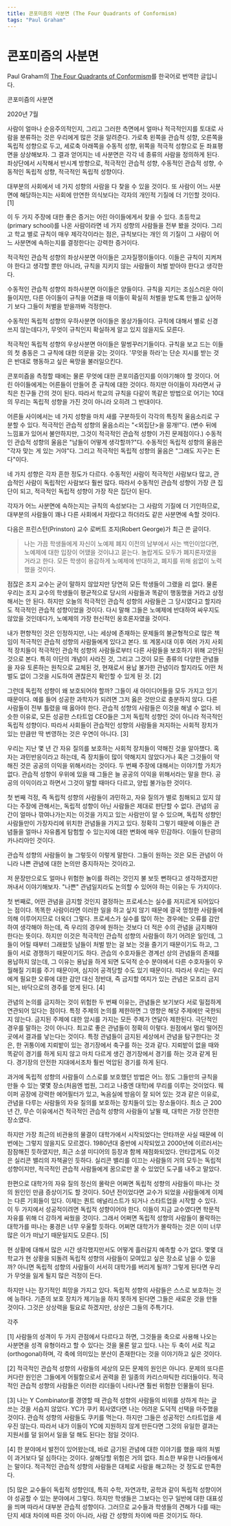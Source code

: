 ```yaml
---
title: 콘포미즘의 사분면 (The Four Quadrants of Conformism)
tags: "Paul Graham"
---
```


# 콘포미즘의 사분면
Paul Graham의 [The Four Quadrants of Conformism](http://www.paulgraham.com/conformism.html)를 한국어로 번역한 글입니다.

콘포미즘의 사분면

2020년 7월

사람이 얼마나 순응주의적인지, 그리고 그러한 측면에서 얼마나 적극적인지를 토대로 사람을 분류하는 것은 우리에게 많은 것을 알려준다. 가로축 왼쪽을 관습적 성향, 오른쪽을 독립적 성향으로 두고, 세로축 아래쪽을 수동적 성향, 위쪽을 적극적 성향으로 둔 좌표평면을 상상해보자. 그 결과 얻어지는 네 사분면은 각각 네 종류의 사람을 정의하게 된다. 좌상단에서 시작해서 반시계 방향으로, 적극적인 관습적 성향, 수동적인 관습적 성향, 수동적인 독립적 성향, 적극적인 독립적 성향이다.

대부분의 사회에서 네 가지 성향의 사람을 다 찾을 수 있을 것이다. 또 사람이 어느 사분면에 해당하는지는 사회에 만연한 의식보다는 각자의 개인적 기질에 더 기인할 것이다. [1]

이 두 가지 주장에 대한 좋은 증거는 어린 아이들에게서 찾을 수 있다. 초등학교(primary school)를 나온 사람이라면 네 가지 성향의 사람들을 전부 봤을 것이다. 그리고 학교 별로 규칙이 매우 제각각이라는 점은, 규칙보다는 개인 의 기질이 그 사람이 어느 사분면에 속하는지를 결정한다는 강력한 증거이다.

적극적인 관습적 성향의 좌상사분면 아이들은 고자질쟁이들이다. 이들은 규칙이 지켜져야 한다고 생각할 뿐만 아니라, 규칙을 지키지 않는 사람들이 처벌 받아야 한다고 생각한다.

수동적인 관습적 성향의 좌하사분면 아이들은 양들이다. 규칙을 지키는 조심스러운 아이들이지만, 다른 아이들이 규칙을 어겼을 때 이들이 확실히 처벌을 받도록 만들고 싶어하기 보다 그들이 처벌을 받을까봐 걱정한다.

수동적인 독립적 성향의 우하사분면 아이들은 몽상가들이다. 규칙에 대해서 별로 신경 쓰지 않는데다가, 무엇이 규칙인지 확실하게 알고 있지 않을지도 모른다.

적극적인 독립적 성향의 우상사분면 아이들은 말썽꾸러기들이다. 규칙을 보고 드는 이들의 첫 충동은 그 규칙에 대한 의문을 갖는 것이다. '무엇을 하라'는 단순 지시를 받는 것은 반대로 행동하고 싶은 욕망을 불러일으킨다.

콘포미즘을 측정할 때에는 물론 무엇에 대한 콘포미즘인지를 이야기해야 할 것이다. 어린 아이들에게는 어른들이 만들어 준 규칙에 대한 것이다. 하지만 아이들이 자라면서 규칙은 친구들 간의 것이 된다. 따라서 학교의 규칙을 다같이 똑같은 방법으로 어기는 10대의 무리는 독립적 성향을 가진 것이 아니라 오히려 그 반대이다.

어른들 사이에서는 네 가지 성향을 마치 새를 구분하듯이 각각의 특징적 울음소리로 구분할 수 있다. 적극적인 관습적 성향의 울음소리는 "<외집단>을 뭉개!"다. (변수 뒤에 느낌표가 있어서 불안하지만, 그것이 적극적인 관습적 성향이 가진 문제점이다.) 수동적인 관습적 성향의 울음은 "남들이 어떻게 생각할까?"다. 수동적인 독립적 성향의 울음은 "각자 맞는 게 있는 거야"다. 그리고 적극적인 독립적 성향의 울음은 "그래도 지구는 돈다"이다.

네 가지 성향은 각자 흔한 정도가 다르다. 수동적인 사람이 적극적인 사람보다 많고, 관습적인 사람이 독립적인 사람보다 훨씬 많다. 따라서 수동적인 관습적 성향이 가장 큰 집단이 되고, 적극적인 독립적 성향이 가장 작은 집단이 된다.

각자가 어느 사분면에 속하는지는 규칙의 속성보다는 그 사람의 기질에 더 기인하므로, 대부분의 사람들이 꽤나 다른 사회에서 자랐다고 하더라도 같은 사분면에 속할 것이다.

다음은 프린스턴(Prinston) 교수 로버트 조지(Robert George)가 최근 쓴 글이다.

> 나는 가끔 학생들에게 자신이 노예제 폐지 이전의 남부에서 사는 백인이었다면, 노예제에 대한 입장이 어땠을 것이냐고 묻는다. 놀랍게도 모두가 폐지론자였을 거라고 한다. 모든 학생이 용감하게 노예제에 반대하고, 폐지를 위해 쉼없이 노력했을 것이다.

점잖은 조지 교수는 굳이 말하지 않았지만 당연히 모든 학생들이 그랬을 리 없다. 물론 우리는 조지 교수의 학생들이 평균적으로 당시의 사람들과 똑같이 행동했을 거라고 상정해서는 안 된다. 하지만 오늘의 적극적인 관습적 성향의 사람들은 그 당시였다고 할지라도 적극적인 관습적 성향이었을 것이다. 다시 말해 그들은 노예제에 반대하여 싸우지도 않았을 것인데다가, 노예제의 가장 헌신적인 옹호론자였을 것이다.

내가 편향적인 것은 인정하지만, 나는 세상에 존재하는 문제들의 불균형적으로 많은 책임이 적극적인 관습적 성향의 사람들에게 있다고 본다. 또 계몽시대 이후 여러 가지 사회적 장치들이 적극적인 관습적 성향의 사람들로부터 다른 사람들을 보호하기 위해 고안된 것으로 본다. 특히 이단의 개념이 사라진 것, 그리고 그것이 모든 종류의 다양한 관념들을 자유 토론하는 원칙으로 교체된 것, 현재로서 용납 불가한 관념이라 할지라도 어떤 처벌도 없이 그것을 시도하여 괜찮은지 확인할 수 있게 된 것. [2]

그런데 독립적 성향이 왜 보호되어야 할까? 그들이 새 아이디어들을 모두 가지고 있기 때문이다. 예를 들어 성공한 과학자가 되려면 그저 옳은 것만으로 충분하지 않다. 다른 사람들이 전부 틀렸을 때 옳아야 한다. 관습적 성향의 사람들은 이것을 해낼 수 없다. 비슷한 이유로, 모든 성공한 스타트업 CEO들은 그저 독립적 성향인 것이 아니라 적극적인 독립적 성향이다. 따라서 사회들이 관습적인 성향의 사람들을 저지하는 사회적 장치가 있는 만큼만 딱 번영하는 것은 우연이 아니다. [3]

우리는 지난 몇 년 간 자유 질의를 보호하는 사회적 장치들이 약해진 것을 알아챘다. 혹자는 과민반응이라고 하는데, 즉 장치들이 많이 약해지지 않았다거나 혹은 그것들이 약해진 것은 공공의 이익을 위해서라는 것이다. 두 번째 주장에 대해서는 이야기할 가치가 없다. 관습적 성향이 우위에 있을 때 그들은 늘 공공의 이익을 위해서라는 말을 한다. 공공의 이익이라고 하면서 그것이 말할 때마다 다르고, 양립 불가능한 것이다.

첫 번째 걱정, 즉 독립적 성향의 사람들이 과민하고, 자유 질의가 별로 침해되고 있지 않다는 주장에 관해서는, 독립적 성향이 아닌 사람들은 제대로 판단할 수 없다. 관념의 공간이 얼마나 깎여나가는지는 이것을 가지고 있는 사람만이 알 수 있으며, 독립적 성향인 사람들만이 가장자리에 위치한 관념들을 가지고 있다. 정확히 그렇기 때문에 이들은 관념들을 얼마나 자유롭게 탐험할 수 있는지에 대한 변화에 매우 민감하다. 이들이 탄광의 카나리아인 것이다.

관습적 성향의 사람들이 늘 그렇듯이 이렇게 말한다. 그들이 원하는 것은 모든 관념이 아니라 나쁜 관념에 대한 논의만 중지하자는 것이라고.

저 문장만으로도 얼마나 위험한 놀이를 하려는 것인지 불 보듯 뻔하다고 생각하겠지만 꺼내서 이야기해보자. "나쁜" 관념일지라도 논의할 수 있어야 하는 이유는 두 가지이다.

첫 번째로, 어떤 관념을 금지할 것인지 결정하는 프로세스는 실수를 저지르게 되어있다는 점이다. 똑똑한 사람이라면 이러한 일을 하고 싶지 않기 때문에 결국 멍청한 사람들에 의해 이루어지므로 더욱더 그렇다. 프로세스가 실수를 많이 하는 경우에는 오류를 감안하여 생각해야 하는데, 즉 우리의 경우에 원하는 것보다 더 적은 수의 관념을 금지해야 한다는 뜻이다. 하지만 이것은 적극적인 관습적 성향의 사람들이 하기 어려운 일인데, 그들이 어릴 때부터 그래왔듯 남들이 처벌 받는 걸 보는 것을 즐기기 때문이기도 하고, 그들이 서로 경쟁하기 때문이기도 하다. 관습의 수호자들은 경계선 상의 관념들의 존재를 용납하지 않는데, 그 이유는 용납을 하게 되면 도덕적 순수 분야에서 다른 수호자들이 우월해질 기회를 주기 때문이며, 심지어 공격당할 수도 있기 때문이다. 따라서 우리는 우리에게 필요한 오류에 대한 감안 대신 정반대, 즉 금지할 여지가 있는 관념은 모조리 금지되는, 바닥으로의 경주를 얻게 된다. [4]

관념의 논의를 금지하는 것이 위험한 두 번째 이유는, 관념들은 보기보다 서로 밀접하게 연관되어 있다는 점이다. 특정 주제의 논의를 제한하면 그 영향은 해당 주제에만 국한되지 않는다. 금지된 주제에 대한 암시를 가지는 모든 주제가 연달아 제한된다. 극단적인 경우를 말하는 것이 아니다. 최고로 좋은 관념들이 정확히 이렇다. 원점에서 멀리 떨어진 곳에서 결과를 낳는다는 것이다. 특정 관념들이 금지된 세상에서 관념을 탐구한다는 것은, 한 귀퉁이에 지뢰밭이 있는 경기장에서 축구를 하는 것과 같다. 지뢰밭이 없을 때와 똑같이 경기를 하게 되지 않고 마치 다르게 생긴 경기장에서 경기를 하는 것과 같게 된다. 경기장의 안전한 지대에서조차 훨씬 억압된 경기를 하게 된다.

과거에 독립적 성향의 사람들이 스스로를 보호했던 방법은 어느 정도 그들만의 규칙을 만들 수 있는 몇몇 장소(처음엔 법원, 그리고 나중엔 대학)에 무리를 이루는 것이었다. 웨이퍼 공장에 강력한 에어필터가 있고, 녹음실에 방음이 잘 되어 있는 것과 같은 이유로, 관념을 다루는 사람들의 자유 질의를 보호하는 장치들이 있는 장소들이다. 최소 근 200년 간, 무슨 이유에서건 적극적인 관습적 성향의 사람들이 날뛸 때, 대학은 가장 안전한 장소였다.

하지만 가장 최근의 비관용의 물결이 대학가에서 시작되었다는 안타까운 사실 때문에 이번에는 그렇지 않을지도 모르겠다. 1980년대 중반에 시작되었고 2000년에 이르러서는 잠잠해진 듯하였지만, 최근 소셜 미디어의 등장과 함께 재점화되었다. 안타깝게도 이것은 실리콘 밸리의 자책골인 듯하다. 실리콘 밸리를 이끄는 사람들의 거의 모두는 독립적 성향이지만, 적극적인 관습적 사람들에게 꿈으로만 꿀 수 있었던 도구를 내주고 말았다.

한편으로 대학가의 자유 질의 정신의 몰락은 어쩌면 독립적 성향의 사람들이 떠나는 것의 원인인 만큼 증상이기도 할 것이다. 50년 전이었다면 교수가 되었을 사람들에게 이제는 다른 기회들이 있다. 이제는 퀀트 애널리스트가 되거나 스타트업을 시작할 수 있다. 이 두 가지에서 성공적이려면 독립적 성향이어야 한다. 이들이 지금 교수였다면 학문적 자유를 위해 더 강하게 싸웠을 것이다. 그래서 어쩌면 독립적 성향의 사람들이 몰락하는 대학가를 떠나는 풍경은 너무 우울할 듯하다. 어쩌면 대학가가 몰락하는 것은 이미 너무 많은 이가 떠났기 때문일지도 모른다. [5]

현 상황에 대해서 많은 시간 생각했지만서도 어떻게 흘러갈지 예측할 수가 없다. 몇몇 대학교가 현 상황을 되돌려 독립적 성향의 사람들이 모여있고 싶은 장소로 남을 수 있을까? 아니면 독립적 성향의 사람들이 서서히 대학가를 버리게 될까? 그렇게 된다면 우리가 무엇을 잃게 될지 많은 걱정이 든다.

하지만 나는 장기적인 희망을 가지고 있다. 독립적 성향의 사람들은 스스로 보호하는 것에 능하다. 기존의 보호 장치가 제기능을 하지 못하게 된다면 그들은 새로운 것을 만들 것이다. 그것은 상상력을 필요로 하겠지만, 상상은 그들의 주특기다.


각주

[1] 사람들의 성격이 두 가지 관점에서 다르다고 하면, 그것들을 축으로 사용해 나오는 사분면을 성격 유형이라고 할 수 있다는 것을 물론 알고 있다. 나는 두 축이 서로 직교(orthogonal)하며, 각 축에 의미있는 분산이 존재한다는 것을 이야기하고 싶은 것이다.

[2] 적극적인 관습적 성향의 사람들의 세상의 모든 문제의 원인은 아니다. 문제의 또다른 커다란 원인은 그들에게 어필함으로서 권력을 쥔 일종의 카리스마틱한 리더들이다. 적극적인 관습적 성향의 사람들은 이러한 리더들이 나타나면 훨씬 위험한 인물들이 된다.

[3] 나는 Y Combinator를 경영할 때 관습적 성향의 사람들의 비위를 상하게 하는 글 쓰는 것을 서슴지 않았다. YC가 쿠키 회사였다면 나는 어려운 도덕적 선택을 마주했을 것이다. 관습적 성향의 사람들도 쿠키를 먹는다. 하지만 그들은 성공적인 스타트업을 세우진 않는다. 따라서 내가 이들이 YC에 지원하지 않게 만든다면 그것의 유일한 결과는 지원서를 덜 읽어서 일을 덜 해도 된다는 점일 것이다.

[4] 한 분야에서 발전이 있어왔는데, 바로 금기된 관념에 대한 이야기를 했을 때의 처벌이 과거보다 덜 심하다는 것이다. 살해당할 위험은 거의 없다. 최소한 부유한 나라들에서는 말이다. 적극적인 관습적 성향의 사람들은 대체로 사람을 해고하는 것 정도로 만족한다.

[5] 많은 교수들이 독립적 성향인데, 특히 수학, 자연과학, 공학과 같이 독립적 성향이어야 성공할 수 있는 분야에서 그렇다. 하지만 학생들은 그보다는 인구 일반에 대한 대표성을 띄며 따라서 대부분 관습적 성향이다. 그러므로 교수들과 학생들의 견해가 다를 때는 단지 세대 차이에 따른 것이 아니라, 사람 간 성향의 차이에 따른 것이기도 하다.
